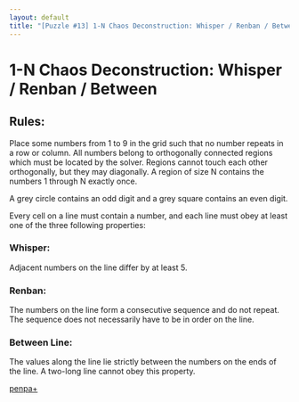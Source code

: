 ```yaml
---
layout: default
title: "[Puzzle #13] 1-N Chaos Deconstruction: Whisper / Renban / Between"
---
```


# 1-N Chaos Deconstruction: Whisper / Renban / Between

## Rules:

Place some numbers from 1 to 9 in the grid such that no number repeats in a row or column. All numbers belong to orthogonally connected regions which must be located by the solver. Regions cannot touch each other orthogonally, but they may diagonally. A region of size N contains the numbers 1 through N exactly once.

A grey circle contains an odd digit and a grey square contains an even digit. 

Every cell on a line must contain a number, and each line must obey at least one of the three following properties:

### Whisper:

Adjacent numbers on the line differ by at least 5.

### Renban:

The numbers on the line form a consecutive sequence and do not repeat. The sequence does not necessarily have to be in order on the line.

### Between Line:

The values along the line lie strictly between the numbers on the ends of the line. A two-long line cannot obey this property.

[penpa+](https://tinyurl.com/2334smpv)
